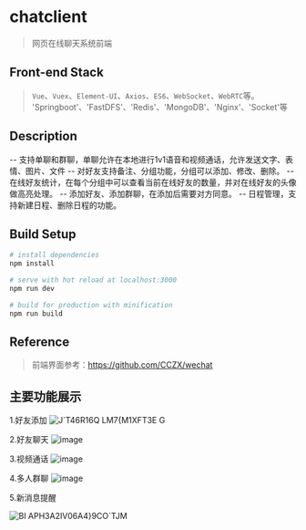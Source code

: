 # chatclient
> 网页在线聊天系统前端

## Front-end Stack
> `Vue`、`Vuex`、`Element-UI`、`Axios`、`ES6`、`WebSocket`、`WebRTC`等。
>  'Springboot'、'FastDFS'、'Redis'、'MongoDB'、'Nginx'、'Socket'等
> 
## Description
-- 支持单聊和群聊，单聊允许在本地进行1v1语音和视频通话，允许发送文字、表情、图片、文件
-- 对好友支持备注、分组功能，分组可以添加、修改、删除。
-- 在线好友统计，在每个分组中可以查看当前在线好友的数量，并对在线好友的头像做高亮处理。
-- 添加好友、添加群聊，在添加后需要对方同意。
-- 日程管理，支持新建日程、删除日程的功能。


## Build Setup

``` bash
# install dependencies
npm install

# serve with hot reload at localhost:3000
npm run dev

# build for production with minification
npm run build
```

## Reference
> 前端界面参考：https://github.com/CCZX/wechat

## 主要功能展示
1.好友添加
![J`T46R16Q LM7{M1XFT3E G](https://github.com/gifhjygcsdhjb456/ChatClient/assets/93047027/5ca0d4a5-69e1-443a-8a99-0e75bb2d8360)

2.好友聊天
![image](https://github.com/gifhjygcsdhjb456/ChatClient/assets/93047027/80738780-fbde-41d4-ac52-013b7bd6ac6c)

3.视频通话
![image](https://github.com/gifhjygcsdhjb456/ChatClient/assets/93047027/a84dd6f1-544f-4bc6-bc38-339f51c59215)

4.多人群聊
![image](https://github.com/gifhjygcsdhjb456/ChatClient/assets/93047027/edf2bcf9-23e0-497d-bbfd-5cc9c4a5d9a5)

5.新消息提醒

![BI APH3A2IV06A4}9CO`TJM](https://github.com/gifhjygcsdhjb456/ChatClient/assets/93047027/66e157c3-aacb-40a1-97e2-57c806df9fc2)


